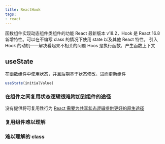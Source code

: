 ```yaml
---
title: ReactHook
tags:
- react
---
```


函数组件实现动态组件类组件的功能
React 最新版本 v18.2，Hook 是 React 16.8 新增特性。可以在不编写 class 的情况下使用 state 以及其他 React 特性。
引入 Hook 的动机——解决看起来不相关的问题
Hoos 是执行函数，产生函数上下文

## useState
在函数组件中使用状态，并且后期基于状态修改，进而更新组件
```JavaScript
useState(initialValue)
```

### 在组件之间复用状态逻辑很难附加到组件的途径
没有提供将可复用性行为
<u>React 需要为共享状态逻辑提供更好的原生途径</u>

### 复用组件难以理解

### 难以理解的 class
